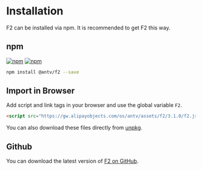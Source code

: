 # Installation

F2 can be installed via npm. It is recommended to get F2 this way.

## npm

[![npm](https://img.shields.io/npm/v/@antv/f2.svg?style=flat-square&maxAge=600)](https://npmjs.com/package/@antv/f2)
[![npm](https://img.shields.io/npm/dm/@antv/f2.svg?style=flat-square&maxAge=600)](https://npmjs.com/package/@antv/f2)

```bash
npm install @antv/f2 --save
```

## Import in Browser

Add script and link tags in your browser and use the global variable `F2`.

```html
<script src="https://gw.alipayobjects.com/os/antv/assets/f2/3.1.0/f2.js"></script>
```

You can also download these files directly from [unpkg](https://unpkg.com/@antv/f2).

## Github

You can download the latest version of [F2 on GitHub](https://github.com/antvis/f2/releases/latest).
